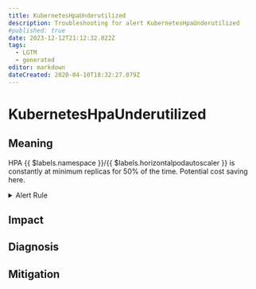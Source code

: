```yaml
---
title: KubernetesHpaUnderutilized
description: Troubleshooting for alert KubernetesHpaUnderutilized
#published: true
date: 2023-12-12T21:12:32.022Z
tags: 
  - LGTM
  - generated
editor: markdown
dateCreated: 2020-04-10T18:32:27.079Z
---
```


# KubernetesHpaUnderutilized

## Meaning
[//]: # "Short paragraph that explains what the alert means"
HPA {{ $labels.namespace }}/{{ $labels.horizontalpodautoscaler }} is constantly at minimum replicas for 50% of the time. Potential cost saving here.

<details>
  <summary>Alert Rule</summary>

{{% rule "kubernetes/kubestate-exporter.yml" "KubernetesHpaUnderutilized" %}}

{{% comment %}}

```yaml
alert: KubernetesHpaUnderutilized
expr: max(quantile_over_time(0.5, kube_horizontalpodautoscaler_status_desired_replicas[1d]) == kube_horizontalpodautoscaler_spec_min_replicas) by (horizontalpodautoscaler) > 3
for: 0m
labels:
    severity: info
annotations:
    summary: Kubernetes HPA underutilized (instance {{ $labels.instance }})
    description: |-
        HPA {{ $labels.namespace }}/{{ $labels.horizontalpodautoscaler }} is constantly at minimum replicas for 50% of the time. Potential cost saving here.
          VALUE = {{ $value }}
          LABELS = {{ $labels }}
    runbook: https://github.com/srerun/prometheus-alerts/blob/main/content/runbooks/kubestate-exporter/KubernetesHpaUnderutilized.md

```

{{% /comment %}}

</details>


## Impact
[//]: # "What could / will happen if the alert is not addressed"



## Diagnosis
[//]: # "Steps to take to identify the cause of the problem"



## Mitigation
[//]: # "The steps necessary to resolve the alert"
